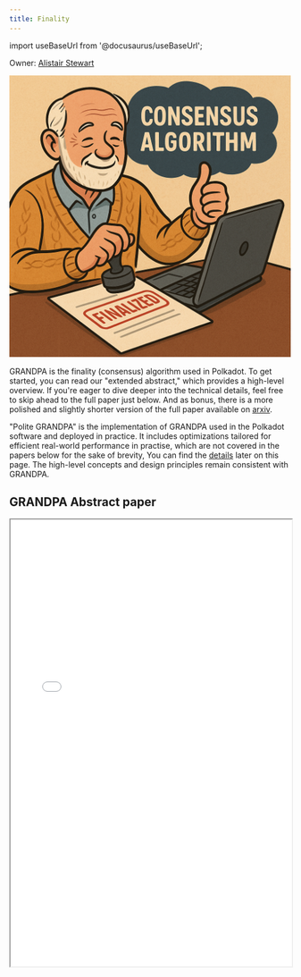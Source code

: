 ```yaml
---
title: Finality
---
```


import useBaseUrl from '@docusaurus/useBaseUrl';

Owner: [Alistair Stewart](/team_members/alistair.md)

![](Grandpa.png)

GRANDPA is the finality (consensus) algorithm used in Polkadot. To get started, you can read our "extended abstract," which provides a high-level overview. If you're eager to dive deeper into the technical details, feel free to skip ahead to the full paper just below. And as bonus, there is a more polished and slightly shorter version of the full paper available on [arxiv](https://arxiv.org/abs/2007.01560). 

"Polite GRANDPA" is the implementation of GRANDPA used in the Polkadot software and deployed in practice.  It includes optimizations tailored for efficient real-world performance in practise, which are not covered in the papers below for the sake of brevity, You can find the [details](#polite-grandpa) later on this page. The high-level concepts and design principles remain consistent with GRANDPA.

## GRANDPA Abstract paper
<iframe width="100%" height="800" src={useBaseUrl('/pdf/GRANDPAabstract.pdf')} />

## GRANDPA Full paper
<iframe width="100%" height="800" src={useBaseUrl('/pdf/grandpa.pdf')} />

## Polite GRANDPA


